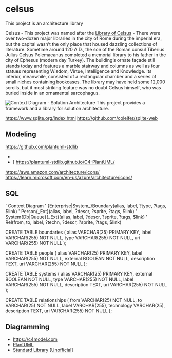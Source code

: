 # celsus

This project is an architecture library

Celsus - This project was named after the [Library of Celsus](https://www.history.com/news/8-impressive-ancient-libraries) - There were over two-dozen major libraries in the city of Rome during the imperial era, but the capital wasn’t the only place that housed dazzling collections of literature. Sometime around 120 A.D., the son of the Roman consul Tiberius Julius Celsus Polemaeanus completed a memorial library to his father in the city of Ephesus (modern day Turkey). The building’s ornate façade still stands today and features a marble stairway and columns as well as four statues representing Wisdom, Virtue, Intelligence and Knowledge. Its interior, meanwhile, consisted of a rectangular chamber and a series of small niches containing bookcases. The library may have held some 12,000 scrolls, but it most striking feature was no doubt Celsus himself, who was buried inside in an ornamental sarcophagus.

![Context Diagram - Solution Architecture](https://plantuml.com/plantuml/png/jLPDR-Cs4BthLymQ1Me3jdF9QL4qS6nd6s2tCPnsUrWi35eQsSHAf4fIcmYk_tk7r1TfnoxGehbOecRcFRutG-OT5t5M9WW_pMzlvhVJeiopdwDtuUfcBeN1LtFbA-C2rSNlUI45YalvYqgmdCUNlcAHoIhlqwCVeU53JvFwZvuEpvKscF-rf4-gK5pZvdWlIv4mLGrPnfaUGyQsc8tXS6Ug0ezZk3DiHyi_P5ny6r6D5IejnM6pV3N7avox17Miw5TJROFdkJNylybjDkGaxBVaDjMjdrOq6E_5FxDo9HhrpqetwqtfwNHQ9wmnOuPBeVUyy7FgDFewD78CgPBv61nydVPbVWkhZ0dp-wUFNuTxOmhz_kQci2jasqIR9EFRwOwRVRcTSadMJjhm6zB0S9CX31fdOS7PJh4S9j3x2JCLxscNiIaL3gAeTiiAFXnGpaRdE1Z3WDvH2PR1yhL0PUpIJ02sgxHZRYemUsPWppGKvJRZUey9CDfEoWMtcmUf82ODZ2Bv3R145eP2jZOHROsMqn1VMLva-9wKsPMad2GxFgD8xE-pORR_4WttCgb6Wr5KTqdFcPLcBycwAc0-yrTzyfOIJr0vWo0baguHU5nlh2MbPLOw2y_fsTKntACsi58iDZpcI0k-jF10okEBLDyynjqe3NeSnxb_6y4X0jyKWootCO-MWPtWclPlpVAN3qgMnLV22B98x-jMSl5_MtbVQXewhU7fXMPl3FF79oi5-EvPce5xZ-A2UotVhAfP4VX_yF6X5EIQnLdZdoLNJbXjUusguQxoYVQcCVAtdPp0jN2ed8MD6-GqknJhx5lB39rxNO9s2SyDQo_S1jMSY4eWJ_02YOnBkn_IxDGTvdSe7IMAzbLRdxD2zoFIbVTQG8EHOG7NEjJv0JC24Z4dbIsPbV_YCNEGcbePDRLPeJ15XI96vo83mzGEcm2GfOabjN80menbwY3wnrC0Tx3ohSKGmBQsUMDI9HmacJe6BKyVfQDbYw_zboj8jYrZXKJyJQ2QBRpG4Gwwm9YdFAxxLcPoTofcsxj-Hrp73wMpa1tAjXt8O59IDmfKriTDA4KtM0llULONze7jB5g14r18TByx3JfC4YFDEAbkDqpzoBfn39MMBA4ET3hJu-HJ_JoZ7gKpbhRHmMeVry6MeW5Ehg3PtgNUocb9AZepADZm73DRXCgx2dNWyCMDGqcuMuIkTCgLDkvOE4R7AB8tk7zVdbr3AoM_q-5axNInmSUpQBlV9j0xkSzEnwj5pwAzei5GXcU7FScxi7wMWeo5KxkD2iR2Irc-8dKyJwisqE_Ue5vtbxqPsLUy6XVGE8lqEzZFciKnzXls-iuFMjUkluKQYFUP_kjBxA0T7fefQcwKva8vlbMXlT3dxNNQ1R5J7g7kzKroubvEfpFDa0g30hKl1dadvuMGGECWA7h-vUcFpSVbX-MlY-7eRm00) 
This project provides a framework and a library for solution architecture.


https://www.sqlite.org/index.html
https://github.com/coleifer/sqlite-web




## Modeling
https://github.com/plantuml-stdlib

- 
- [
https://plantuml-stdlib.github.io/C4-PlantUML/

https://aws.amazon.com/architecture/icons/
https://learn.microsoft.com/en-us/azure/architecture/icons/

## SQL

' Context Diagram
' {Enterprise|System_}Boundary(alias, label, ?type, ?tags, $link)
' Person{_Ext}(alias, label, ?descr, ?sprite, ?tags, $link)
' System{Db|Queue}{_Ext}(alias, label, ?descr, ?sprite, ?tags, $link)
' Rel(from, to, label, ?techn, ?descr, ?sprite, ?tags, $link)

CREATE TABLE boundaries (
 alias VARCHAR(25) PRIMARY KEY,
 label VARCHAR(255) NOT NULL,
 type VARCHAR(255) NOT NULL,
 uri VARCHAR(255) NOT NULL
);

CREATE TABLE people (
 alias VARCHAR(25) PRIMARY KEY,
 label VARCHAR(255) NOT NULL,
 external BOOLEAN NOT NULL,
 description TEXT,
 uri VARCHAR(255) NOT NULL
);

CREATE TABLE systems (
 alias VARCHAR(25) PRIMARY KEY,
 external BOOLEAN NOT NULL,
 type VARCHAR(255) NOT NULL,
 label VARCHAR(255) NOT NULL,
 description TEXT,
 uri VARCHAR(255) NOT NULL
);

CREATE TABLE relationships (
 from VARCHAR(25) NOT NULL,
 to VARCHAR(25) NOT NULL,
 label VARCHAR(255),
 technology VARCHAR(25),
 description TEXT,
 uri VARCHAR(255) NOT NULL 
);

## Diagramming

- https://c4model.com
- [PlantUML](https://plantuml.com)
 - [Standard Library](https://github.com/plantuml/plantuml-stdlib) [[Unofficial](https://github.com/plantuml-stdlib)]
